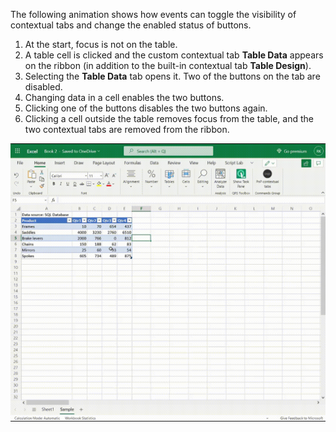 
The following animation shows how events can toggle the visibility of contextual tabs and change the enabled status of buttons.

1. At the start, focus is not on the table.
1. A table cell is clicked and the custom contextual tab **Table Data** appears on the ribbon (in addition to the built-in contextual tab **Table Design**).
1. Selecting the **Table Data** tab opens it. Two of the buttons on the tab are disabled.
1. Changing data in a cell enables the two buttons.
1. Clicking one of the buttons disables the two buttons again.
1. Clicking a cell outside the table removes focus from the table, and the two contextual tabs are removed from the ribbon.

![Animated GIF that shows contextual tab and a button that is enabled and disabled.](../images/ribbon.animated.gif)
